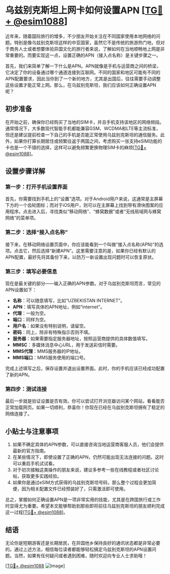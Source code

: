 # 乌兹别克斯坦上网卡如何设置APN [[TG💪+ @esim1088](https://t.me/s/esim1088)]

近年来，随着国际旅行的增多，不少朋友开始关注在不同国家使用本地网络的问题。特别是像乌兹别克斯坦这样的中亚国家，虽然它不是传统的旅游热门地，但对于商务人士或者想要体验异国文化的旅行者来说，了解如何在当地顺畅地上网是非常重要的。而要实现这一点，设置正确的APN（接入点名称）是关键步骤之一。

首先，我们来简单了解一下什么是APN。APN就像是手机与运营商之间的桥梁，它决定了你的设备通过哪个通道连接到互联网。不同的国家和地区可能有不同的APN配置要求，因此当你到了一个新的地方，尤其是出国后，往往需要手动调整这些设置才能正常上网。那么，在乌兹别克斯坦，我们应该如何正确设置APN呢？

## 初步准备

在开始之前，确保你已经购买了当地的SIM卡，并且手机支持该地区的网络频段。通常情况下，大多数现代智能手机都能兼容GSM、WCDMA和LTE等主流标准，但还是建议提前检查一下自己的手机是否能正常使用乌兹别克斯坦的通信服务。此外，如果你打算长期居住或频繁往返于两国之间，考虑购买一张支持eSIM功能的卡也是一个不错的选择，这样可以避免频繁更换物理SIM卡的麻烦[[TG💪+ @esim1088](https://t.me/s/esim1088)]。

## 设置步骤详解

### 第一步：打开手机设置界面

首先，你需要找到手机上的“设置”选项。对于Android用户来说，这通常是主屏幕下方的一个齿轮图标；而对于iOS用户，则可以在主屏幕上找到带有滑块图案的应用程序。点击进入后，寻找类似“移动网络”、“蜂窝数据”或者“无线局域网与蜂窝网络”的菜单项。

### 第二步：选择“接入点名称”

接下来，在移动网络设置页面中，你应该能看到一个叫做“接入点名称(APN)”的选项。点击它，然后选择“新建APN”。这里需要注意的是，如果你已经有默认的APN配置，最好先将其备份下来，以防万一新设置出现问题时可以恢复原状。

### 第三步：填写必要信息

现在是最关键的部分——输入正确的APN参数。对于乌兹别克斯坦而言，常见的APN设置如下：

- **名称**：可以随意填写，比如“UZBEKISTAN INTERNET”。
- **APN**：填写具体的APN地址，例如“internet”。
- **代理**：一般为空。
- **端口**：同样为空。
- **用户名**：如果没有特别说明，请留空。
- **密码**：同上，除非有特殊指示否则不填。
- **服务器**：如果需要指定服务器地址，按照运营商提供的具体数值填写。
- **MMSC**：多媒体消息中心URL，用于发送彩信时需要。
- **MMS代理**：MMS服务器的IP地址。
- **MMS端口**：MMS服务使用的端口号。

完成上述填写之后，保存设置并退出设置界面。此时，你的手机应该已经成功配置了新的APN。

### 第四步：测试连接

最后一步就是验证设置是否有效。你可以尝试打开浏览器访问某个网站，看看能否正常加载网页。如果一切顺利，恭喜你！你现在已经在乌兹别克斯坦拥有了稳定的网络连接了。

## 小贴士与注意事项

1. 如果不确定具体的APN参数，可以直接咨询当地运营商客服人员，他们会提供最新的官方指南。
2. 在某些情况下，即使设置了正确的APN，仍然可能出现无法连接的问题。这时可以重启手机试试看。
3. 对于初次接触这类操作的朋友来说，建议多参考一些在线教程或者社区讨论帖，获取更多实践经验。
4. 如果你是通过eSIM方式获得的乌兹别克斯坦号码，那么整个过程会更加简便，因为相关配置文件已经预装好了，只需激活即可使用。

总之，掌握如何正确设置APN是一项非常实用的技能，尤其是在跨国旅行或工作时显得尤为重要。希望本文能够帮助到那些即将前往乌兹别克斯坦的朋友顺利完成这一过程[[TG💪+ @esim1088](https://t.me/s/esim1088)]。

## 结语

无论你是短期游客还是长期居民，在异国他乡保持良好的通讯状态都是非常必要的。通过上述方法，相信每位读者都能够轻松搞定乌兹别克斯坦的APN设置问题。当然，如果有任何疑问或者遇到困难，随时欢迎向专业人士求助哦！

[[TG💪+ @esim1088](https://t.me/s/esim1088) ![Image](https://i.postimg.cc/4NQfJmqS/Snipaste-2025-05-13-00-14-12.png)]